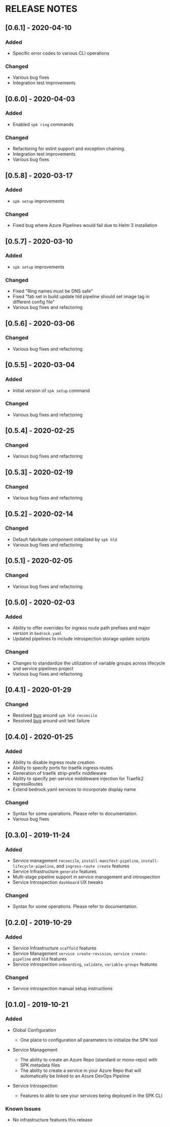 # RELEASE NOTES

## [0.6.1] - 2020-04-10

### Added

- Specific error codes to various CLI operations

### Changed

- Various bug fixes
- Integration test improvements

## [0.6.0] - 2020-04-03

### Added

- Enabled `spk ring` commands

### Changed

- Refactoring for eslint support and exception chaining.
- Integration test improvements
- Various bug fixes

## [0.5.8] - 2020-03-17

### Added

- `spk setup` improvements

### Changed

- Fixed bug where Azure Pipelines would fail due to Helm 3 installation

## [0.5.7] - 2020-03-10

### Added

- `spk setup` improvements

### Changed

- Fixed "Ring names must be DNS safe"
- Fixed "fab set in build update hld pipeline should set image tag in different
  config file"
- Various bug fixes and refactoring

## [0.5.6] - 2020-03-06

### Changed

- Various bug fixes and refactoring

## [0.5.5] - 2020-03-04

### Added

- Initial version of `spk setup` command

### Changed

- Various bug fixes and refactoring

## [0.5.4] - 2020-02-25

### Changed

- Various bug fixes and refactoring

## [0.5.3] - 2020-02-19

### Changed

- Various bug fixes and refactoring

## [0.5.2] - 2020-02-14

### Changed

- Default fabrikate component initialized by `spk hld`
- Various bug fixes and refactoring

## [0.5.1] - 2020-02-05

### Changed

- Various bug fixes and refactoring

## [0.5.0] - 2020-02-03

### Added

- Ability to offer overrides for ingress route path prefixes and major version
  in `bedrock.yaml`
- Updated pipelines to include introspection storage update scripts

### Changed

- Changes to standardize the utilization of variable groups across lifecycle and
  service pipelines project
- Various bug fixes and refactoring

## [0.4.1] - 2020-01-29

### Changed

- Resolved [bug](https://github.com/microsoft/bedrock/issues/916) around
  `spk hld reconcile`
- Resolved [bug](https://github.com/microsoft/bedrock/issues/905) around unit
  test failure

## [0.4.0] - 2020-01-25

### Added

- Ability to disable ingress route creation
- Ability to specify ports for traefik ingress routes
- Generation of traefik strip-prefix middleware
- Ability to specify per-service middleware injection for Traefik2 IngressRoutes
- Extend bedrock.yaml services to incorporate display name

### Changed

- Syntax for some operations. Please refer to documentation.
- Various bug fixes

## [0.3.0] - 2019-11-24

### Added

- Service management `reconcile`, `install-manifest-pipeline`,
  `install-lifecycle-pipeline`, and `ingress-route create` features
- Service Infrastructure `generate` features
- Multi-stage pipeline support in service management and introspection
- Service Introspection `dashboard` UX tweaks

### Changed

- Syntax for some operations. Please refer to documentation.

## [0.2.0] - 2019-10-29

### Added

- Service Infrastructure `scaffold` features
- Service Management `service create-revision`, `service create-pipeline` and
  `hld` features
- Service introspection `onboarding`, `validate`, `variable-groups` features

### Changed

- Service introspection manual setup instructions

## [0.1.0] - 2019-10-21

### Added

- Global Configuration

  - One place to configuration all parameters to initialize the SPK tool

- Service Management

  - The ability to create an Azure Repo (standard or mono-repo) with SPK
    metadata files
  - The ability to create a service in your Azure Repo that will automatically
    be linked to an Azure DevOps Pipeline

- Service Introspection

  - Features to able to see your services being deployed in the SPK CLI

### Known Issues

- No infrastructure features this release
